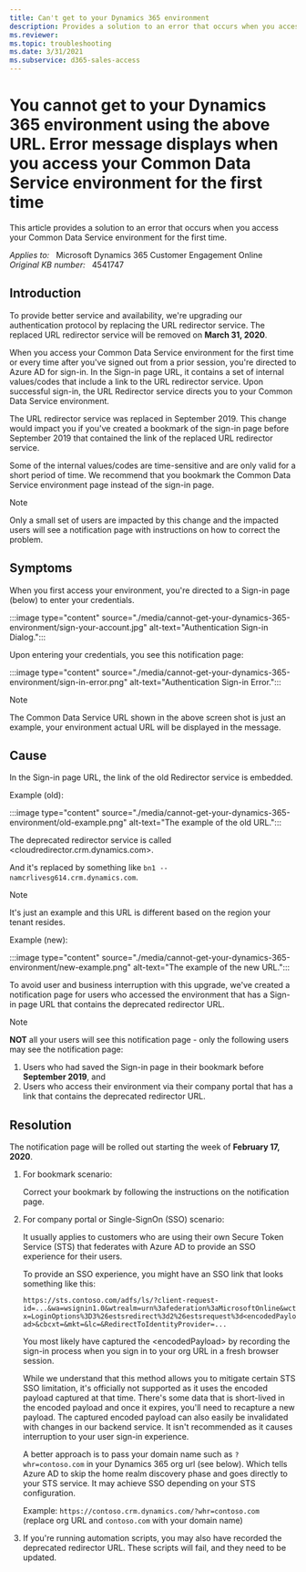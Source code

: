```yaml
---
title: Can't get to your Dynamics 365 environment
description: Provides a solution to an error that occurs when you access your Common Data Service environment for the first time.
ms.reviewer: 
ms.topic: troubleshooting
ms.date: 3/31/2021
ms.subservice: d365-sales-access
---
```

# You cannot get to your Dynamics 365 environment using the above URL. Error message displays when you access your Common Data Service environment for the first time

This article provides a solution to an error that occurs when you access your Common Data Service environment for the first time.

_Applies to:_ &nbsp; Microsoft Dynamics 365 Customer Engagement Online  
_Original KB number:_ &nbsp; 4541747

## Introduction

To provide better service and availability, we're upgrading our authentication protocol by replacing the URL redirector service.  The replaced URL redirector service will be removed on **March 31, 2020**.

When you access your Common Data Service environment for the first time or every time after you've signed out from a prior session, you're directed to Azure AD for sign-in. In the Sign-in page URL, it contains a set of internal values/codes that include a link to the URL redirector service. Upon successful sign-in, the URL Redirector service directs you to your Common Data Service environment.

The URL redirector service was replaced in September 2019. This change would impact you if you've created a bookmark of the sign-in page before September 2019 that contained the link of the replaced URL redirector service.

Some of the internal values/codes are time-sensitive and are only valid for a short period of time. We recommend that you bookmark the Common Data Service environment page instead of the sign-in page.

> [!NOTE]
> Only a small set of users are impacted by this change and the impacted users will see a notification page with instructions on how to correct the problem.

## Symptoms

When you first access your environment, you're directed to a Sign-in page (below) to enter your credentials.

:::image type="content" source="./media/cannot-get-your-dynamics-365-environment/sign-your-account.jpg" alt-text="Authentication Sign-in Dialog.":::

Upon entering your credentials, you see this notification page:

:::image type="content" source="./media/cannot-get-your-dynamics-365-environment/sign-in-error.png" alt-text="Authentication Sign-in Error.":::

> [!NOTE]
> The Common Data Service URL shown in the above screen shot is just an example, your environment actual URL will be displayed in the message.

## Cause

In the Sign-in page URL, the link of the old Redirector service is embedded.

Example (old):

:::image type="content" source="./media/cannot-get-your-dynamics-365-environment/old-example.png" alt-text="The example of the old URL.":::

The deprecated redirector service is called <cloudredirector.crm.dynamics.com>.

And it's replaced by something like `bn1 -- namcrlivesg614.crm.dynamics.com`.

> [!NOTE]
> It's just an example and this URL is different based on the region your tenant resides.

Example (new):

:::image type="content" source="./media/cannot-get-your-dynamics-365-environment/new-example.png" alt-text="The example of the new URL.":::

To avoid user and business interruption with this upgrade, we've created a notification page for users who accessed the environment that has a Sign-in page URL that contains the deprecated redirector URL.

> [!NOTE]
>
> **NOT** all your users will see this notification page - only the following users may see the notification page:
>
> 1. Users who had saved the Sign-in page in their bookmark before **September 2019**, and
> 1. Users who access their environment via their company portal that has a link that contains the deprecated redirector URL.

## Resolution

The notification page will be rolled out starting the week of **February 17, 2020**.

1. For bookmark scenario:

    Correct your bookmark by following the instructions on the notification page.  

2. For company portal or Single-SignOn (SSO) scenario:  

    It usually applies to customers who are using their own Secure Token Service (STS) that federates with Azure AD to provide an SSO experience for their users.

    To provide an SSO experience, you might have an SSO link that looks something like this:

    `https://sts.contoso.com/adfs/ls/?client-request-id=...&wa=wsignin1.0&wtrealm=urn%3afederation%3aMicrosoftOnline&wctx=LoginOptions%3D3%26estsredirect%3d2%26estsrequest%3d<encodedPayload>&cbcxt=&mkt=&lc=&RedirectToIdentityProvider=...`

    You most likely have captured the \<encodedPayload> by recording the sign-in process when you sign in to your org URL in a fresh browser session.

    While we understand that this method allows you to mitigate certain STS SSO limitation, it's officially not supported as it uses the encoded payload captured at that time. There's some data that is short-lived in the encoded payload and once it expires, you'll need to recapture a new payload. The captured encoded payload can also easily be invalidated with changes in our backend service. It isn't recommended as it causes interruption to your user sign-in experience.

    A better approach is to pass your domain name such as `?whr=contoso.com` in your Dynamics 365 org url (see below). Which tells Azure AD to skip the home realm discovery phase and goes directly to your STS service. It may achieve SSO depending on your STS configuration.

    Example: `https://contoso.crm.dynamics.com/?whr=contoso.com`  
    (replace org URL and `contoso.com` with your domain name)

3. If you're running automation scripts, you may also have recorded the deprecated redirector URL. These scripts will fail, and they need to be updated.
